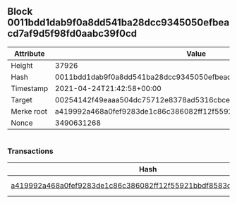 ## Block 0011bdd1dab9f0a8dd541ba28dcc9345050efbeacd7af9d5f98fd0aabc39f0cd

Attribute | Value
--- | ---
Height | 37926
Hash | 0011bdd1dab9f0a8dd541ba28dcc9345050efbeacd7af9d5f98fd0aabc39f0cd
Timestamp | 2021-04-24T21:42:58+00:00
Target | 00254142f49eaaa504dc75712e8378ad5316cbcead634704b3734b6271167cc4
Merke root | a419992a468a0fef9283de1c86c386082ff12f55921bbdf8583c2846679bb83e
Nonce | 3490631268

```

```

### Transactions

Hash | Amount
--- | ---
[a419992a468a0fef9283de1c86c386082ff12f55921bbdf8583c2846679bb83e](a419992a468a0fef9283de1c86c386082ff12f55921bbdf8583c2846679bb83e.md) | 10.00000000 SKEPTI 
